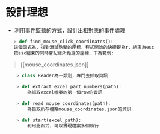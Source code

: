 # 設計理想
	
*    利用事件監聽的方式，設計出相對應的事件處理
```python
   > def find_mouse_click_coordinates():
   這個函式為，找到滑鼠點擊的座標，程式開始的快捷鍵為r，結束為esc
   按esc結束的同時會記錄所點選的座標，下為範例:
```   
   >[[mouse_coordinates.json]]
```python
	> class Reader為一類別，專門去抓取資訊
	
	> def extract_excel_part_numbers(path): 
		為抓取excel檔案的第一個row的資訊
	
	> def read_mouse_coordinates(path):
		為抓取所存檔案mouse_coordinates.json的資訊
```

```python
	> def start(excel_path):
		利用此函式，可以實現檔案多個執行
```
